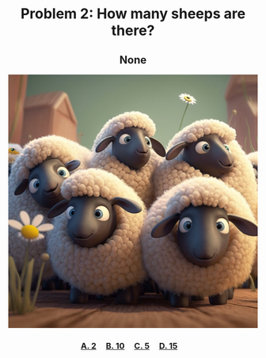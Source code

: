 <h1 align="center">
Problem 2: How many sheeps are there?
</h1>
<h2 align="center">
None
</h2>
<p align="center">
<img src="sheeps.png" height="512"/>
</p>
<h3 align="center"><span><a href="https://raw.githubusercontent.com/rain1024/math/main/assets/lose0.png">A. 2</a></span>&nbsp;&nbsp;&nbsp;&nbsp;
<span><a href="https://raw.githubusercontent.com/rain1024/math/main/assets/lose0.png">B. 10</a></span>&nbsp;&nbsp;&nbsp;&nbsp;
<span><a href="https://raw.githubusercontent.com/rain1024/math/main/assets/win0.png">C. 5</a></span>&nbsp;&nbsp;&nbsp;&nbsp;
<span><a href="https://raw.githubusercontent.com/rain1024/math/main/assets/lose0.png">D. 15</a></span>&nbsp;&nbsp;&nbsp;&nbsp;
</h3>
